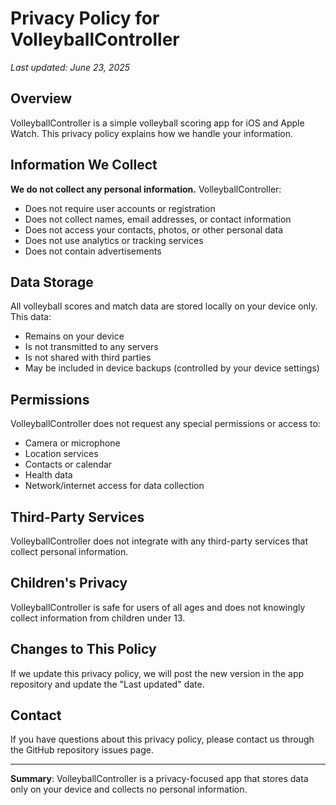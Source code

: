 # Privacy Policy for VolleyballController

*Last updated: June 23, 2025*

## Overview

VolleyballController is a simple volleyball scoring app for iOS and Apple Watch. This privacy policy explains how we handle your information.

## Information We Collect

**We do not collect any personal information.** VolleyballController:

- Does not require user accounts or registration
- Does not collect names, email addresses, or contact information
- Does not access your contacts, photos, or other personal data
- Does not use analytics or tracking services
- Does not contain advertisements

## Data Storage

All volleyball scores and match data are stored locally on your device only. This data:

- Remains on your device
- Is not transmitted to any servers
- Is not shared with third parties
- May be included in device backups (controlled by your device settings)

## Permissions

VolleyballController does not request any special permissions or access to:

- Camera or microphone
- Location services
- Contacts or calendar
- Health data
- Network/internet access for data collection

## Third-Party Services

VolleyballController does not integrate with any third-party services that collect personal information.

## Children's Privacy

VolleyballController is safe for users of all ages and does not knowingly collect information from children under 13.

## Changes to This Policy

If we update this privacy policy, we will post the new version in the app repository and update the "Last updated" date.

## Contact

If you have questions about this privacy policy, please contact us through the GitHub repository issues page.

---

**Summary**: VolleyballController is a privacy-focused app that stores data only on your device and collects no personal information.